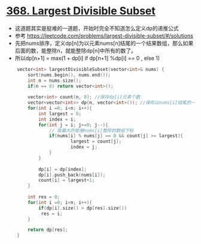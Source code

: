 # [368. Largest Divisible Subset](https://leetcode.com/problems/largest-divisible-subset/#/description)
* 这道题其实是挺难的一道题，开始时完全不知道怎么定义dp的递推公式
* 参考 https://leetcode.com/problems/largest-divisible-subset/#/solutions
* 先把nums排序，定义dp[n]为以元素nums[n]结尾的一个结果数组，那么如果后面的数，能整除n，就能整除dp[n]中所有的数了。
* 所以dp[n+1] = max(1 + dp[i] if dp[n+1] %dp[i] == 0 , else 1)

```C++
    vector<int> largestDivisibleSubset(vector<int>& nums) {
        sort(nums.begin(), nums.end());
        int n = nums.size();
        if(n == 0) return vector<int>();
        
        vector<int> count(n, 0); //保存dp[i]元素个数
        vector<vector<int>> dp(n, vector<int>()); //保存以nums[i]结尾的一个解
        for(int i =0; i<n; i++){
            int largest = 0;
            int index = i;
            for(int j = i; j>=0; j--){
                // 取最大的能被nums[i]整除的数组下标
                if(nums[i] % nums[j] == 0 && count[j] >= largest){
                        largest = count[j];
                        index = j;
                }
            }
            
            dp[i] = dp[index];
            dp[i].push_back(nums[i]);
            count[i] = largest+1;
        }
        
        int res = 0;
        for(int i =0; i<n; i++){
            if(dp[i].size() > dp[res].size())
             res = i;
        }

        return dp[res];
    }
```

